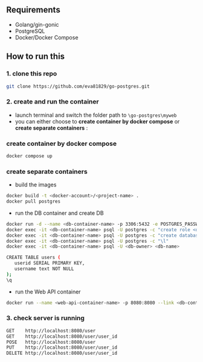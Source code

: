## Requirements
- Golang/gin-gonic
- PostgreSQL
- Docker/Docker Compose

## How to run this

### 1. clone this repo
```bash
git clone https://github.com/eva81829/go-postgres.git
```
### 2. create and run the container
* launch terminal and switch the folder path to `\go-postgres\myweb`
* you can either choose to **create container by docker compose** or **create separate containers** :

### create container by docker compose
```bash
docker compose up
```

###  create separate containers
* build the images
```bash
docker build -t <docker-account>/<project-name> .
docker pull postgres
```
* run the DB container and create DB
```bash
docker run -d --name <db-container-name> -p 3306:5432 -e POSTGRES_PASSWORD=<password> postgres
docker exec -it <db-container-name> psql -U postgres -c "create role <db-owner> with login password '<password>';"
docker exec -it <db-container-name> psql -U postgres -c "create database <db-name> owner <db-owner>"
docker exec -it <db-container-name> psql -U postgres -c "\l"
docker exec -it <db-container-name> psql -U <db-owner> <db-name>

CREATE TABLE users (
   userid SERIAL PRIMARY KEY,
   username text NOT NULL
);
\q
```

* run the Web API container
```bash
docker run --name <web-api-container-name> -p 8080:8080 --link <db-container-name> <docker-account>/<project-name>
```

### 3. check server is running
```bash
GET    http://localhost:8080/user
GET    http://localhost:8080/user/user_id
POSE   http://localhost:8080/user
PUT    http://localhost:8080/user/user_id
DELETE http://localhost:8080/user/user_id
```
